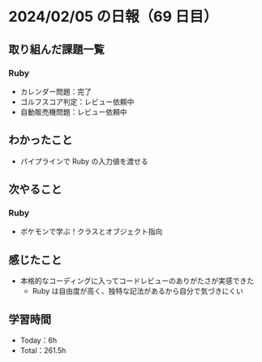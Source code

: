# 2024/02/05 の日報（69 日目）

## 取り組んだ課題一覧

### Ruby

- カレンダー問題：完了
- ゴルフスコア判定：レビュー依頼中
- 自動販売機問題：レビュー依頼中

## わかったこと

- パイプラインで Ruby の入力値を渡せる

## 次やること

### Ruby

- ポケモンで学ぶ！クラスとオブジェクト指向

## 感じたこと

- 本格的なコーディングに入ってコードレビューのありがたさが実感できた
  - Ruby は自由度が高く、独特な記法があるから自分で気づきにくい

## 学習時間

- Today：6h
- Total：261.5h
